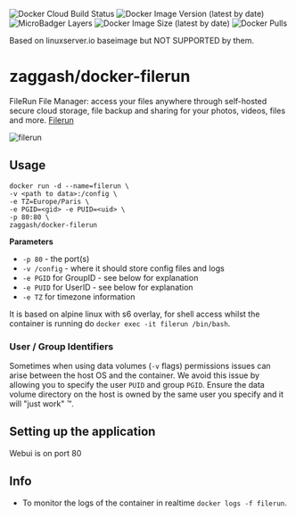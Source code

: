 ![Docker Cloud Build Status](https://img.shields.io/docker/cloud/build/zaggash/docker-filerun?label=build&logo=docker&style=for-the-badge)
![Docker Image Version (latest by date)](https://img.shields.io/docker/v/zaggash/docker-filerun?logo=docker&sort=date&style=for-the-badge)
![MicroBadger Layers](https://img.shields.io/microbadger/layers/zaggash/docker-filerun?logo=docker&style=for-the-badge)
![Docker Image Size (latest by date)](https://img.shields.io/docker/image-size/zaggash/docker-filerun?label=size&logo=docker&style=for-the-badge)
![Docker Pulls](https://img.shields.io/docker/pulls/zaggash/docker-filerun?label=pulls&logo=docker&style=for-the-badge)

Based on linuxserver.io baseimage but NOT SUPPORTED by them.

# zaggash/docker-filerun

FileRun File Manager: access your files anywhere through self-hosted secure cloud storage, file backup and sharing for your photos, videos, files and more. [Filerun](http://www.filerun.com/)

![filerun](https://www.filerun.com/images/long-logo.png)

## Usage

```
docker run -d --name=filerun \
-v <path to data>:/config \
-e TZ=Europe/Paris \
-e PGID=<gid> -e PUID=<uid> \
-p 80:80 \
zaggash/docker-filerun
```

**Parameters**

* `-p 80` - the port(s)
* `-v /config` - where it should store config files and logs
* `-e PGID` for GroupID - see below for explanation
* `-e PUID` for UserID - see below for explanation
* `-e TZ` for timezone information

It is based on alpine linux with s6 overlay, for shell access whilst the container is running do `docker exec -it filerun /bin/bash`.

### User / Group Identifiers

Sometimes when using data volumes (`-v` flags) permissions issues can arise between the host OS and the container. We avoid this issue by allowing you to specify the user `PUID` and group `PGID`. Ensure the data volume directory on the host is owned by the same user you specify and it will "just work" ™.

## Setting up the application 

Webui is on port 80

## Info

* To monitor the logs of the container in realtime `docker logs -f filerun`.
